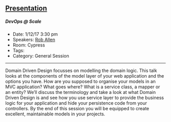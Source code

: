 [Presentation](https://speakerdeck.com/akrabat/ddd-for-beginners)
---
##### DevOps @ Scale
* Date: 1/12/17 3:30 pm
* Speakers: [Rob Allen](https://akrabat.com)
* Room: Cypress
* Tags:
* Category: General Session
---
Domain Driven Design focusses on modelling the domain logic. This talk looks at the components of the model layer of your web application and the options you have. How are you supposed to organise your models in an MVC application? What goes where? What is a service class, a mapper or an entity? We’ll discuss the terminology and take a look at what Domain Driven Design is and see how you use service layer to provide the business logic for your application and hide your persistence code from your controllers. By the end of this session you will be equipped to create excellent, maintainable models in your projects.
